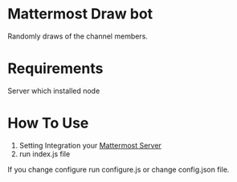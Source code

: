 # Mattermost Draw bot
Randomly draws of the channel members.

# Requirements
Server which installed node

# How To Use
1. Setting Integration your [Mattermost Server](https://docs.mattermost.com/developer/slash-commands.html)
2. run index.js file 

If you change configure run configure.js or change config.json file.